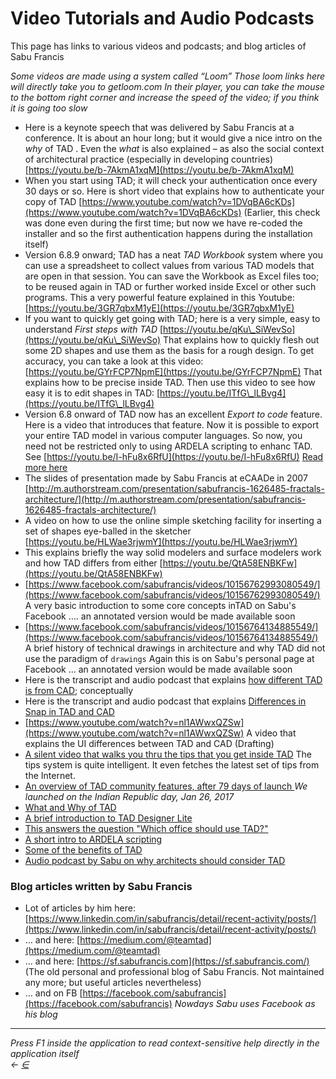 # Video Tutorials and Audio Podcasts

This page has links to various videos and podcasts; and blog articles of Sabu Francis

_Some videos are made using a system called “Loom” Those loom links here will directly take you to getloom.com In their player, you can take the mouse to the bottom right corner and increase the speed of the video; if you think it is going too slow_

* Here is a keynote speech that was delivered by Sabu Francis at a conference. It is about an hour long; but it would give a nice intro on the _why_ of TAD . Even the _what_ is also explained – as also the social context of architectural practice (especially in developing countries) [https://youtu.be/b-7AkmA1xqM](https://youtu.be/b-7AkmA1xqM)
* When you start using TAD; it will check your authentication once every 30 days or so. Here is short video that explains how to authenticate your copy of TAD [https://www.youtube.com/watch?v=1DVqBA6cKDs](https://www.youtube.com/watch?v=1DVqBA6cKDs) (Earlier, this check was done even during the first time; but now we have re-coded the installer and so the first authentication happens during the installation itself)
* Version 6.8.9 onward; TAD has a neat _TAD Workbook_ system where you can use a spreadsheet to collect values from various TAD models that are open in that session. You can save the Workbook as Excel files too; to be reused again in TAD or further worked inside Excel or other such programs. This a very powerful feature explained in this Youtube: [https://youtu.be/3GR7qbxM1yE](https://youtu.be/3GR7qbxM1yE)
* If you want to quickly get going with TAD; here is a very simple, easy to understand _First steps with TAD_ [https://youtu.be/qKu\_SiWevSo](https://youtu.be/qKu\_SiWevSo) That explains how to quickly flesh out some 2D shapes and use them as the basis for a rough design. To get accuracy, you can take a look at this video: [https://youtu.be/GYrFCP7NpmE](https://youtu.be/GYrFCP7NpmE) That explains how to be precise inside TAD. Then use this video to see how easy it is to edit shapes in TAD: [https://youtu.be/ITfG\_lLBvg4](https://youtu.be/ITfG\_lLBvg4)
* Version 6.8 onward of TAD now has an excellent _Export to code_ feature. Here is a video that introduces that feature. Now it is possible to export your entire TAD model in various computer languages. So now, you need not be restricted only to using ARDELA scripting to enhanc TAD. See [https://youtu.be/I-hFu8x6RfU](https://youtu.be/I-hFu8x6RfU) [Read more here](https://docs.teamtad.com/haxe)
* The slides of presentation made by Sabu Francis at eCAADe in 2007 [http://m.authorstream.com/presentation/sabufrancis-1626485-fractals-architecture/](http://m.authorstream.com/presentation/sabufrancis-1626485-fractals-architecture/)
* A video on how to use the online simple sketching facility for inserting a set of shapes eye-balled in the sketcher [https://youtu.be/HLWae3rjwmY](https://youtu.be/HLWae3rjwmY)
* This explains briefly the way solid modelers and surface modelers work and how TAD differs from either [https://youtu.be/QtA58ENBKFw](https://youtu.be/QtA58ENBKFw)
* [https://www.facebook.com/sabufrancis/videos/10156762993080549/](https://www.facebook.com/sabufrancis/videos/10156762993080549/) A very basic introduction to some core concepts inTAD on Sabu's Facebook …. an annotated version would be made available soon
* [https://www.facebook.com/sabufrancis/videos/10156764134885549/](https://www.facebook.com/sabufrancis/videos/10156764134885549/) A brief history of technical drawings in architecture and why TAD did not use the paradigm of `drawings` Again this is on Sabu's personal page at Facebook … an annotated version would be made available soon
* Here is the transcript and audio podcast that explains [how different TAD is from CAD](https://docs.teamtad.com/how\_different\_tad\_is\_from\_cad); conceptually
* Here is the transcript and audio podcast that explains [Differences in Snap in TAD and CAD](https://docs.teamtad.com/differences\_in\_snap:tad\_and\_cad)
* [https://www.youtube.com/watch?v=nl1AWwxQZSw](https://www.youtube.com/watch?v=nl1AWwxQZSw) A video that explains the UI differences between TAD and CAD (Drafting)
* [A silent video that walks you thru the tips that you get inside TAD](https://tinytake.s3.amazonaws.com/pulse/teamtad/attachments/10320708/TinyTake09-04-2019-12-42-51.mp4) The tips system is quite intelligent. It even fetches the latest set of tips from the Internet.
* [An overview of TAD community features, after 79 days of launch ](https://goo.gl/ygJxgA)_We launched on the Indian Republic day, Jan 26, 2017_
* [What and Why of TAD](https://goo.gl/9Ys0w9)
* [A brief introduction to TAD Designer Lite](https://goo.gl/XK5xFe)
* [This answers the question "Which office should use TAD?"](https://goo.gl/zA3IOd)
* [A short intro to ARDELA scripting](https://goo.gl/PNJuWq)
* [Some of the benefits of TAD](https://goo.gl/8R9sxP)
* [Audio podcast by Sabu on why architects should consider TAD](https://goo.gl/82msJa)

### Blog articles written by Sabu Francis <a href="#blog_articles_written_by_sabu_francis" id="blog_articles_written_by_sabu_francis"></a>

* Lot of articles by him here: [https://www.linkedin.com/in/sabufrancis/detail/recent-activity/posts/](https://www.linkedin.com/in/sabufrancis/detail/recent-activity/posts/)
* … and here: [https://medium.com/@teamtad](https://medium.com/@teamtad)
* … and here: [https://sf.sabufrancis.com](https://sf.sabufrancis.com/) (The old personal and professional blog of Sabu Francis. Not maintained any more; but useful articles nevertheless)
* … and on FB [https://facebook.com/sabufrancis](https://facebook.com/sabufrancis) _Nowdays Sabu uses Facebook as his blog_

***

_Press F1 inside the application to read context-sensitive help directly in the application itself_\
_←_ [_∈_](https://docs.teamtad.com/video\_tutorials?do=edit)
